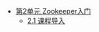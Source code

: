 

* [第2单元 Zookeeper入门](第二单元Zookeeper入门/Zookeeper入门.md#第二单元-zookeeper入门)
    * [2.1 课程导入](第二单元Zookeeper入门/Zookeeper入门.md#21-课程导入)

